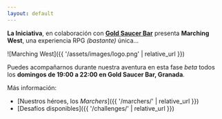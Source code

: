 ```yaml
---
layout: default
---
```


**La Iniciativa**, en colaboración con **[Gold Saucer Bar](https://twitter.com/GoldSaucerBar)** presenta **Marching West**, una experiencia RPG *(bastante)* única...

![Marching West]({{ '/assets/images/logo.png' | relative_url }})

Puedes acompañarnos durante nuestra aventura en esta fase _beta_ todos los **domingos de 19:00 a 22:00 en Gold Saucer Bar, Granada**.

Más información:

* [Nuestros héroes, los _Marchers_]({{ '/marchers/' | relative_url }})
* [Desafíos disponibles]({{ '/challenges/' | relative_url }})
